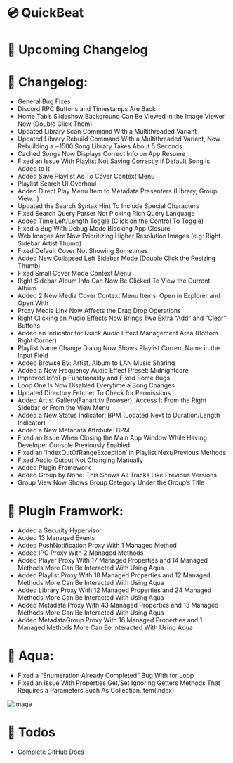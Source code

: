 # 💿 QuickBeat
# 💠 Upcoming Changelog
# 📝 Changelog:
- General Bug Fixes
- Discord RPC Buttons and Timestamps Are Back
- Home Tab’s Slideshow Background Can Be Viewed in the Image Viewer Now (Double Click Them)
- Updated Library Scan Command With a Multithreaded Variant
- Updated Library Rebuild Command With a Multithreaded Variant, Now Rebuilding a ~1500 Song Library Takes About 5 Seconds
- Cached Songs Now Displays Correct Info on App Resume
- Fixed an Issue With Playlist Not Saving Correctly if Default Song Is Added to It
- Added Save Playlist As To Cover Context Menu
- Playlist Search UI Overhaul
- Added Direct Play Menu Item to Metadata Presenters (Library, Group View…)
- Updated the Search Syntax Hint To Include Special Characters
- Fixed Search Query Parser Not Picking Rich Query Language
- Added Time Left/Length Toggle (Click on the Control To Toggle)
- Fixed a Bug With Debug Mode Blocking App Closure
- Web Images Are Now Prioritizing Higher Resolution Images (e.g: Right Sidebar Artist Thumb)
- Fixed Default Cover Not Showing Sometimes
- Added New Collapsed Left Sidebar Mode (Double Click the Resizing Thumb)
- Fixed Small Cover Mode Context Menu
- Right Sidebar Album Info Can Now Be Clicked To View the Current Album
- Added 2 New Media Cover Context Menu Items: Open in Explorer and Open With
- Proxy Media Link Now Affects the Drag Drop Operations
- Right Clicking on Audio Effects Now Brings Two Extra “Add” and “Clear” Buttons
- Added an Indicator for Quick Audio Effect Management Area (Bottom Right Corner)
- Playlist Name Change Dialog Now Shows Playlist Current Name in the Input Field
- Added Browse By: Artist, Album to LAN Music Sharing
- Added a New Frequency Audio Effect Preset: Midnightcore
- Improved InfoTip Functionality and Fixed Some Bugs
- Loop One Is Now Disabled Everytime a Song Changes
- Updated Directory Fetcher To Check for Permissions
- Added Artist Gallery(Fanart.tv Browser), Access It From the Right Sidebar or From the View Menu
- Added a New Status Indicator: BPM (Located Next to Duration/Length Indicator)
- Added a New Metadata Attribute: BPM
- Fixed an Issue When Closing the Main App Window While Having Developer Console Previously Enabled
- Fixed an ’IndexOutOfRangeException’ in Playlist Next/Previous Methods
- Fixed Audio Output Not Changing Manually
- Added Plugin Framework
- Added Group by None: This Shows All Tracks Like Previous Versions
- Group View Now Shows Group Category Under the Group’s Title
# 🔌 Plugin Framwork:
- Added a Security Hypervisor
- Added 13 Managed Events
- Added PushNotification Proxy With 1 Managed Method
- Added IPC Proxy With 2 Managed Methods
- Added Player Proxy With 17 Managed Properties and 14 Managed Methods More Can Be Interacted With Using Aqua
- Added Playlist Proxy With 18 Managed Properties and 12 Managed Methods More Can Be Interacted With Using Aqua
- Added Library Proxy With 12 Managed Properties and 24 Managed Methods More Can Be Interacted With Using Aqua
- Added Metadata Proxy With 43 Managed Properties and 13 Managed Methods More Can Be Interacted With Using Aqua
- Added MetadataGroup Proxy With 16 Managed Properties and 1 Managed Methods More Can Be Interacted With Using Aqua
# 🌊 Aqua:
- Fixed a “Enumeration Already Completed” Bug With for Loop
- Fixed an Issue With Properties Get/Set Ignoring Getters Methods That Requires a Parameters Such As Collection.Item(index)

![image](https://github.com/user-attachments/assets/2b12e9c0-c5c9-45ed-8bfc-6f3e8aa0e2aa)

# 📝 Todos
- Complete GitHub Docs
